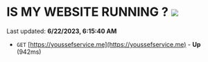 # IS MY WEBSITE RUNNING ? [![](https://img.shields.io/static/v1?label=Sponsor&message=%E2%9D%A4&logo=GitHub&color=%23fe8e86)](https://github.com/sponsors/<username>)

Last updated: **6/22/2023, 6:15:40 AM**

- `GET` [https://youssefservice.me](https://youssefservice.me) - **Up** (942ms)

